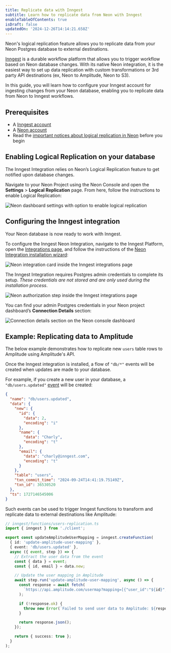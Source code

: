 ```yaml
---
title: Replicate data with Inngest
subtitle: Learn how to replicate data from Neon with Inngest
enableTableOfContents: true
isDraft: false
updatedOn: '2024-12-26T14:14:21.658Z'
---
```


Neon's logical replication feature allows you to replicate data from your Neon Postgres database to external destinations.

[Inngest](https://www.inngest.com?utm_source=neon&utm_medium=logical-replication-guide) is a durable workflow platform that allows you to trigger workflow based on Neon database changes. With its native Neon integration, it is the easiest way to set up data replication with custom transformations or 3rd party API destinations (ex, Neon to Amplitude, Neon to S3).

In this guide, you will learn how to configure your Inngest account for ingesting changes from your Neon database, enabling you to replicate data from Neon to Inngest workflows.

## Prerequisites

- A [Inngest account](https://www.inngest.com?utm_source=neon&utm_medium=logical-replication-guide)
- A [Neon account](https://console.neon.tech/)
- Read the [important notices about logical replication in Neon](/docs/guides/logical-replication-neon#important-notices) before you begin

## Enabling Logical Replication on your database

The Inngest Integration relies on Neon’s Logical Replication feature to get notified upon database changes.

Navigate to your Neon Project using the Neon Console and open the **Settings** > **Logical Replication** page. From here, follow the instructions to enable Logical Replication:

![Neon dashboard settings with option to enable logical replication](/docs/guides/neon-console-settings-logical-replication.png)

## Configuring the Inngest integration

Your Neon database is now ready to work with Inngest.

To configure the Inngest Neon Integration, navigate to the Inngest Platform, open the [Integrations page](https://app.inngest.com/settings/integrations?utm_source=neon&utm_medium=trigger-serverless-functions-guide), and follow the instructions of the [Neon Integration installation wizard](https://app.inngest.com/settings/integrations/neon/connect?utm_source=neon&utm_medium=trigger-serverless-functions-guide):

![Neon integration card inside the Inngest integrations page](/docs/guides/inngest-integrations-page.png)

The Inngest Integration requires Postgres admin credentials to complete its setup. _These credentials are not stored and are only used during the installation process_.

![Neon authorization step inside the Inngest integrations page](/docs/guides/inngest-integration-neon-authorize-step.png)

You can find your admin Postgres credentials in your Neon project dashboard’s **Connection Details** section:

![Connection details section on the Neon console dashboard](/docs/guides/neon-console-connection-details.png)

## Example: Replicating data to Amplitude

The below example demonstrates how to replicate new `users` table rows to Amplitude using Amplitude's API.

Once the Inngest integration is installed, a flow of `"db/*"` events will be created when updates are made to your database.

For example, if you create a new user in your database, a `"db/users.updated"` [event](https://www.inngest.com/docs/features/events-triggers?utm_source=neon&utm_medium=logical-replication-guide) will be created:

```json
{
  "name": "db/users.updated",
  "data": {
    "new": {
      "id": {
        "data": 2,
        "encoding": "i"
      },
      "name": {
        "data": "Charly",
        "encoding": "t"
      },
      "email": {
        "data": "charly@inngest.com",
        "encoding": "t"
      }
    },
    "table": "users",
    "txn_commit_time": "2024-09-24T14:41:19.75149Z",
    "txn_id": 36530520
  },
  "ts": 1727146545006
}
```

Such events can be used to trigger Inngest functions to transform and replicate data to external destinations like Amplitude:

```typescript
// inngest/functions/users-replication.ts
import { inngest } from './client';

export const updateAmplitudeUserMapping = inngest.createFunction(
  { id: 'update-amplitude-user-mapping' },
  { event: 'db/users.updated' },
  async ({ event, step }) => {
    // Extract the user data from the event
    const { data } = event;
    const { id, email } = data.new;

    // Update the user mapping in Amplitude
    await step.run('update-amplitude-user-mapping', async () => {
      const response = await fetch(
        `https://api.amplitude.com/usermap?mapping=[{"user_id":"${id}", "global_user_id": "${email}"}]&api_key=${process.env.AMPLITUDE_API_KEY}`
      );

      if (!response.ok) {
        throw new Error(`Failed to send user data to Amplitude: ${response.statusText}`);
      }

      return response.json();
    });

    return { success: true };
  }
);
```

<NeedHelp/>
